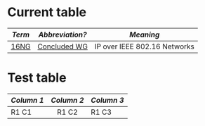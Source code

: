 # Current table

| *Term* | *Abbreviation?* | *Meaning* |
| ---- |:--:| ---- |
| [16NG ](http://datatracker.ietf.org/doc/search/?name=16NG&rfcs=on&activedrafts=on&olddrafts=on&sort=) | [Concluded WG ](http://datatracker.ietf.org/wg/16NG/charter/) | IP over IEEE 802.16 Networks |

# Test table

| *Column 1* | *Column 2* | *Column 3* |
| ---- | :--: | ---- |
| R1 C1 | R1 C2 | R1 C3 |
